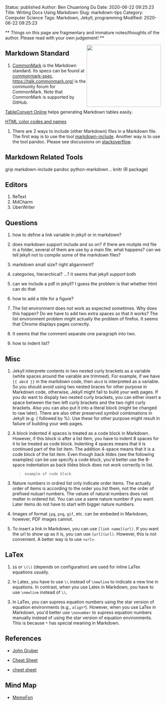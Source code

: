 Status: published
Author: Ben Chuanlong Du
Date: 2020-06-22 09:25:23
Title: Writing Docs Using Markdown
Slug: markdown-tips
Category: Computer Science
Tags: Markdown, Jekyll, programming
Modified: 2020-06-22 09:25:23

**
Things on this page are fragmentary and immature notes/thoughts of the author.
Please read with your own judgement!
**


<img src="http://dclong.github.io/media/markdown/markdown.gif" height="200" width="240" align="right"/>

## Markdown Standard

1. [CommonMark](https://commonmark.org/)
    is the Markdown standard.
    Its specs can be found at [commonmark-spec](https://github.com/commonmark/commonmark-spec).
    https://talk.commonmark.org/
    is the community forum for CommonMark.
    Note that CommonMark is supported by GitHub.

 
[TableConvert Online](https://tableconvert.com/)
helps generating Markdown tables easily.

[HTML color codes and names](https://www.computerhope.com/htmcolor.htm)

1. There are 2 ways to include (other Markdown) files in a Markdown file. 
    The first way is to use the tool [markdown-include](https://github.com/sethen/markdown-include).
    Another way is to use the tool pandoc.
    Please see discussions on [stackoverflow](http://stackoverflow.com/questions/4779582/markdown-and-including-multiple-files).


## Markdown Related Tools

grip
markdown-include
pandoc
python-markdown ..
knitr (R package)

## Editors

1. ReText
2. MdCharm
3. UberWriter

## Questions 

1. how to define a link variable in jekyll or in markdown?

2. does markdown support include and so on? if there are mutiple md file in a folder, 
    several of them are use by a main file. what happens? 
    can we tell jekyll not to compile some of the markdown files?	

3. markdown small size? right aliganment?	

4. categories, hierarchical? ...? 
    it seems that jekyll support both	

5. can we include a pdf in jekyll? 
    I guess the problem is that whether html can do that

6. how to add a title for a figure?

1. The list environment does not work as expected sometimes. 
    Why does this happen? 
    Do we have to add two extra spaces so that it works?
    The list environment problem might actually the problem of firefox. 
    It seems that Chrome displays pages correctly.


2. It seems that the comment separate one paragraph into two. 

3. how to indent list?


## Misc 

1. Jekyll interprete contents in two nested curly brackets as a variable 
    (white spaces around the vairable are trimmed).
    For example, if we have `{{ abcd }}` in the markdown code, 
    then `abcd` is interpreted as a variable.
    So you should avoid using two nested braces for other purpose in Markdown code, 
    otherwise, 
    Jekyll might fail to build your web pages. 
    If you do want to dispaly two nested curly brackets, 
    you can either insert a space between the two left curly brackets and the two
    right curly brackets. Also you can also put it into a literal block (might be 
    changed to raw later). There are also other preserved symbol combinations in Jekyll 
    (e.g. { followed by %). Use these for other purpose might result in failure of 
    building your web pages. 


1. A block indented 4 spaces is treated as a code block in Markdown. 
    However, if this block is after a list item, 
    you have to indent 8 spaces for it to be treated as code block. 
    Indenting 4 spaces means that it is continued part of the list item. 
    The addition 4-space means that it is a code block of the list item.
    Even though back tildes (see the following examples) can be use specify a code block,
    you'd better use the 8-space indentation as back tildes block does not work correctly in list.
    > ```
    > example of code block
    > ```

1. Nature numbers in ordred list only indicate order items. 
    The actually order of items is according to the order you list them, 
    not the order of prefixed nutuarl numbers. 
    The values of natural numbers does not matter in ordered list. 
    You can use a same nature number if you want. 
    Later items do not have to start with bigger nature numbers.

3. Images of format `jpg`, `png`, `gif`, etc. can be embeded in Markdown,
    however, PDF images cannot.


2. To insert a link in Markdown, 
    you can use `[link name](url)`. 
    If you want the url to show up as it is, 
    you can use `[url](url)`.
    However, 
    this is not convenient. 
    A better way is to use `<url>`.


## LaTex

1. `$$` or `\(\)` (depends on configuration) are used for inline LaTex equations usually.  

2. In Latex, you have to use `\\` instead of `\newline` to indicate a new line in equations. 
    In contrast, when you use Latex in Markdown, 
    you have to use `\newline` instead of `\\`.

4. In LaTex, you can supress equation numbers using the star version of equation environments
    (e.g., `align*`). 
    However, when you use LaTex in Markdown,
    you'd better use `\nonumber` to supress equation numbers manually 
    instead of using the star version of equation environments. 
    This is because `*` has special meaning in Markdown.

## References

- [John Gruber](http://daringfireball.net/projects/markdown/)

- [Cheat Sheet](https://github.com/adam-p/markdown-here/wiki/Markdown-Here-Cheatsheet)

- [cheet sheet](http://stationinthemetro.com/storage/dev/Markdown_Cheat_Sheet_v1-1.pdf)

## Mind Map

- [MemoFon](http://www.memofon.com/)

